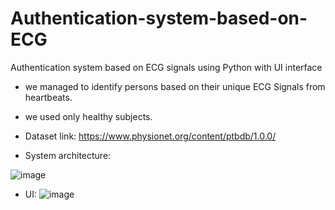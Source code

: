 # Authentication-system-based-on-ECG
Authentication system based on ECG signals using Python with UI interface
* we managed to identify persons based on their unique ECG Signals from heartbeats.
* we used only healthy subjects. 
* Dataset link: https://www.physionet.org/content/ptbdb/1.0.0/

* System architecture:

![image](https://github.com/MAbdelhamid2001/Authentication-system-based-on-ECG/assets/81767517/93a29cb8-1759-400f-b639-235af06adb9c)

* UI:
  ![image](https://github.com/MAbdelhamid2001/Authentication-system-based-on-ECG/assets/81767517/be5d7373-2c9a-4481-82a9-9fd814bae72d)

